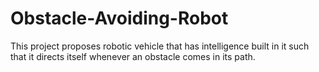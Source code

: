 # Obstacle-Avoiding-Robot

This project proposes robotic vehicle that has intelligence built in it such that it directs itself whenever an obstacle comes in its path.
